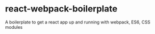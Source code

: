 # react-webpack-boilerplate
A boilerplate to get a react app up and running with webpack, ES6, CSS modules
